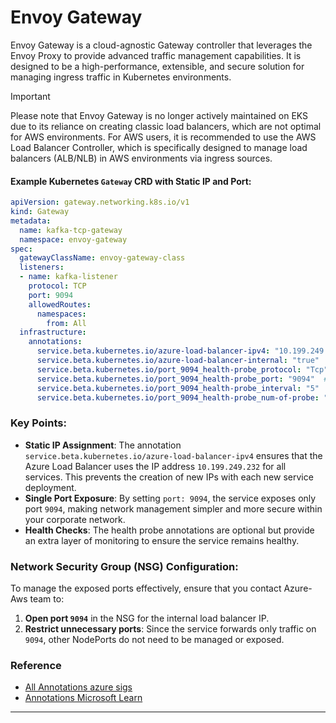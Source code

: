 # Envoy Gateway

Envoy Gateway is a cloud-agnostic Gateway controller that leverages the Envoy Proxy to provide advanced traffic management capabilities. It is designed to be a high-performance, extensible, and secure solution for managing ingress traffic in Kubernetes environments.

> [!IMPORTANT]
> Please note that Envoy Gateway is no longer actively maintained on EKS due to its reliance on creating classic load balancers, which are not optimal for AWS environments. 
> For AWS users, it is recommended to use the AWS Load Balancer Controller, which is specifically designed to manage load balancers (ALB/NLB) in AWS environments via ingress sources.

#### Example Kubernetes `Gateway` CRD with Static IP and Port:

```yaml
apiVersion: gateway.networking.k8s.io/v1
kind: Gateway
metadata:
  name: kafka-tcp-gateway
  namespace: envoy-gateway
spec:
  gatewayClassName: envoy-gateway-class
  listeners:
  - name: kafka-listener
    protocol: TCP
    port: 9094
    allowedRoutes:
      namespaces:
        from: All
  infrastructure:
    annotations:
      service.beta.kubernetes.io/azure-load-balancer-ipv4: "10.199.249.232"  # Use static IP for all LB services
      service.beta.kubernetes.io/azure-load-balancer-internal: "true"  # Internal LB for corporate network
      service.beta.kubernetes.io/port_9094_health-probe_protocol: "Tcp"  # TCP health check protocol
      service.beta.kubernetes.io/port_9094_health-probe_port: "9094"  # Health probe on port 9094
      service.beta.kubernetes.io/port_9094_health-probe_interval: "5"  # Health check interval in seconds
      service.beta.kubernetes.io/port_9094_health-probe_num-of-probe: "3"  # Number of unhealthy checks before marking the service as unhealthy
```

### Key Points:
- **Static IP Assignment**: The annotation `service.beta.kubernetes.io/azure-load-balancer-ipv4` ensures that the Azure Load Balancer uses the IP address `10.199.249.232` for all services. This prevents the creation of new IPs with each new service deployment.
- **Single Port Exposure**: By setting `port: 9094`, the service exposes only port `9094`, making network management simpler and more secure within your corporate network.
- **Health Checks**: The health probe annotations are optional but provide an extra layer of monitoring to ensure the service remains healthy.

### Network Security Group (NSG) Configuration:
To manage the exposed ports effectively, ensure that you contact Azure-Aws team to:
1. **Open port `9094`** in the NSG for the internal load balancer IP.
2. **Restrict unnecessary ports**: Since the service forwards only traffic on `9094`, other NodePorts do not need to be managed or exposed.

### Reference

- [All Annotations azure sigs](https://cloud-provider-azure.sigs.k8s.io/topics/loadbalancer/#loadbalancer-annotations)
- [Annotations Microsoft Learn](https://learn.microsoft.com/en-us/azure/aks/load-balancer-standard#customizations-via-kubernetes-annotations)

---
